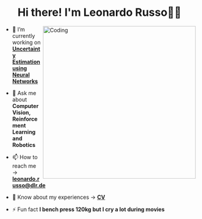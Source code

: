 <h1 align="center">Hi there! I'm Leonardo Russo👋🏼</h1>

<img align="right" alt="Coding" width="400" src="https://camo.githubusercontent.com/7de37139d0b4c1ce40865e799b446c0e963a3dd8fb68d239707237c40604fa3d/68747470733a2f2f63646e2e6472696262626c652e636f6d2f75736572732f3733303730332f73637265656e73686f74732f363538313234332f6176656e746f2e676966">


- 🔭 I’m currently working on [**Uncertainty Estimation using Neural Networks**](https://github.com/Leonardo-Russo)

- 💬 Ask me about **Computer Vision, Reinforcement Learning and Robotics**

- 📫 How to reach me &rarr; **leonardo.russo@dlr.de**

- 📄 Know about my experiences &rarr; [**CV**](https://drive.google.com/file/d/1P2iSRPr09Tn5LeAQMZibG8sUPal6-Gic/view?usp=sharing)

- ⚡ Fun fact **I bench press 120kg but I cry a lot during movies**
